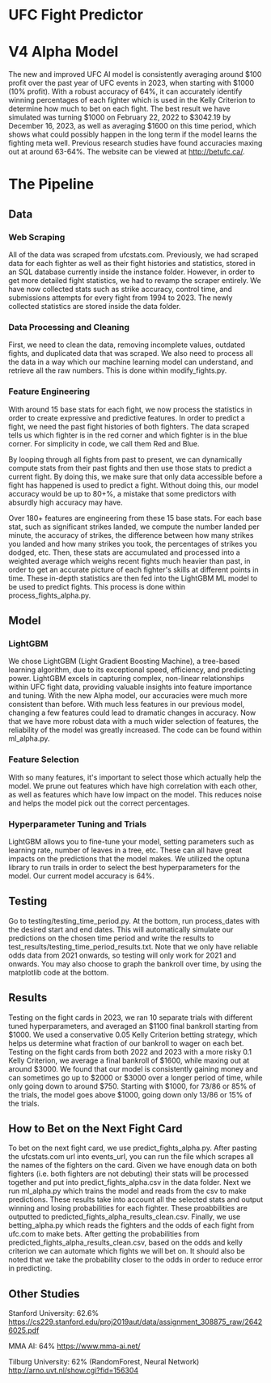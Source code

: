 # UFC Fight Predictor

# V4 Alpha Model

The new and improved UFC AI model is consistently averaging around $100 profit over the past year of UFC events in 2023, when starting with $1000 (10% profit). With a robust accuracy of 64%, it can accurately identify winning percentages of each fighter which is used in the Kelly Criterion to determine how much to bet on each fight. The best result we have simulated was turning $1000 on February 22, 2022 to $3042.19 by December 16, 2023, as well as averaging $1600 on this time period, which shows what could possibly happen in the long term if the model learns the fighting meta well. Previous research studies have found accuracies maxing out at around 63-64%. The website can be viewed at http://betufc.ca/.

# The Pipeline

## Data

### Web Scraping
All of the data was scraped from ufcstats.com. Previously, we had scraped data for each fighter as well as their fight histories and statistics, stored in an SQL database currently inside the instance folder. However, in order to get more detailed fight statistics, we had to revamp the scraper entirely. We have now collected stats such as strike accuracy, control time, and submissions attempts for every fight from 1994 to 2023. The newly collected statistics are stored inside the data folder.

### Data Processing and Cleaning 
First, we need to clean the data, removing incomplete values, outdated fights, and duplicated data that was scraped. We also need to process all the data in a way which our machine learning model can understand, and retrieve all the raw numbers. This is done within modify_fights.py.

### Feature Engineering

With around 15 base stats for each fight, we now process the statistics in order to create expressive and predictive features. In order to predict a fight, we need the past fight histories of both fighters. The data scraped tells us which fighter is in the red corner and which fighter is in the blue corner. For simplicity in code, we call them Red and Blue.

By looping through all fights from past to present, we can dynamically compute stats from their past fights and then use those stats to predict a current fight. By doing this, we make sure that only data accessible before a fight has happened is used to predict a fight. Without doing this, our model accuracy would be up to 80+%, a mistake that some predictors with absurdly high accuracy may have.

Over 180+ features are engineering from these 15 base stats. For each base stat, such as significant strikes landed, we compute the number landed per minute, the accuracy of strikes, the difference between how many strikes you landed and how many strikes you took, the percentages of strikes you dodged, etc. Then, these stats are accumulated and processed into a weighted average which weighs recent fights much heavier than past, in order to get an accurate picture of each fighter's skills at different points in time. These in-depth statistics are then fed into the LightGBM ML model to be used to predict fights. This process is done within process_fights_alpha.py.

## Model

### LightGBM
We chose LightGBM (Light Gradient Boosting Machine), a tree-based learning algorithm, due to its exceptional speed, efficiency, and predicting power. LightGBM excels in capturing complex, non-linear relationships within UFC fight data, providing valuable insights into feature importance and tuning. With the new Alpha model, our accuracies were much more consistent than before. With much less features in our previous model, changing a few features could lead to dramatic changes in accuracy. Now that we have more robust data with a much wider selection of features, the reliability of the model was greatly increased. The code can be found within ml_alpha.py.

### Feature Selection

With so many features, it's important to select those which actually help the model. We prune out features which have high correlation with each other, as well as features which have low impact on the model. This reduces noise and helps the model pick out the correct percentages.

### Hyperparameter Tuning and Trials
LightGBM allows you to fine-tune your model, setting parameters such as learning rate, number of leaves in a tree, etc. These can all have great impacts on the predictions that the model makes. We utilized the optuna library to run trails in order to select the best hyperparameters for the model. Our current model accuracy is 64%. 

## Testing

Go to testing/testing_time_period.py. At the bottom, run process_dates with the desired start and end dates. This will automatically simulate our predictions on the chosen time period and write the results to test_results/testing_time_period_results.txt. Note that we only have reliable odds data from 2021 onwards, so testing will only work for 2021 and onwards. You may also choose to graph the bankroll over time, by using the matplotlib code at the bottom.

## Results

Testing on the fight cards in 2023, we ran 10 separate trials with different tuned hyperparameters, and averaged an $1100 final bankroll starting from $1000. We used a conservative 0.05 Kelly Criterion betting strategy, which helps us determine what fraction of our bankroll to wager on each bet. Testing on the fight cards from both 2022 and 2023 with a more risky 0.1 Kelly Criterion, we average a final bankroll of $1600, while maxing out at around $3000. We found that our model is consistently gaining money and can sometimes go up to $2000 or $3000 over a longer period of time, while only going down to around $750. Starting with $1000, for 73/86 or 85% of the trials, the model goes above $1000, going down only 13/86 or 15% of the trials. 

## How to Bet on the Next Fight Card

To bet on the next fight card, we use predict_fights_alpha.py. After pasting the ufcstats.com url into events_url, you can run the file which scrapes all the names of the fighters on the card. Given we have enough data on both fighters (i.e. both fighters are not debuting) their stats will be processed together and put into predict_fights_alpha.csv in the data folder. Next we run ml_alpha.py which trains the model and reads from the csv to make predictions. These results take into account all the selected stats and output winning and losing probabilities for each fighter. These proabbilities are outputted to predicted_fights_alpha_results_clean.csv. Finally, we use betting_alpha.py which reads the fighters and the odds of each fight from ufc.com to make bets. After getting the probabilities from predicted_fights_alpha_results_clean.csv, based on the odds and kelly criterion we can automate which fights we will bet on. It should also be noted that we take the probability closer to the odds in order to reduce error in predicting.

## Other Studies

Stanford University: 62.6%
https://cs229.stanford.edu/proj2019aut/data/assignment_308875_raw/26426025.pdf

MMA AI: 64%
https://www.mma-ai.net/

Tilburg University: 62% (RandomForest, Neural Network)
http://arno.uvt.nl/show.cgi?fid=156304
